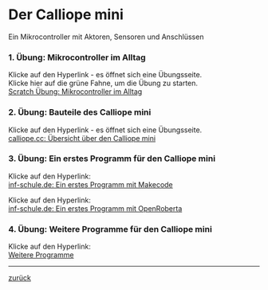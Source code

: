 <link rel="stylesheet" href="https://hi2272.github.io/StyleMD.css">

# Der Calliope mini

Ein Mikrocontroller mit Aktoren, Sensoren und Anschlüssen

### 1\. Übung: Mikrocontroller im Alltag

Klicke auf den Hyperlink - es öffnet sich eine Übungsseite.  
Klicke hier auf die grüne Fahne, um die Übung zu starten.  
[Scratch Übung: Mikrocontroller im Alltag](https://scratch.mit.edu/projects/362601063/)

### 2\. Übung: Bauteile des Calliope mini

Klicke auf den Hyperlink - es öffnet sich eine Übungsseite.  
[calliope.cc: Übersicht über den Calliope mini](https://calliope.cc/calliope-mini/uebersicht)

### 3\. Übung: Ein erstes Programm für den Calliope mini

Klicke auf den Hyperlink:  
[inf-schule.de: Ein erstes Programm mit Makecode](https://inf-schule.de/kids/calliope/ein-erstes-programm-makecode)  
  
Klicke auf den Hyperlink:  
[inf-schule.de: Ein erstes Programm mit OpenRoberta](https://inf-schule.de/kids/calliope/ein-erstes-programm-openroberta)  

### 4\. Übung: Weitere Programme für den Calliope mini

Klicke auf den Hyperlink:  
[Weitere Programme](/00Informatik/00Mikrocontroller/Wahlkurs/00Calliope/02Calliope/index.html)  

* * *


[zurück](../index.html)
